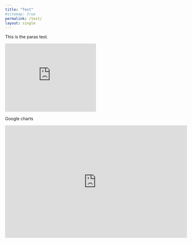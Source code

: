 ```yaml
---
title: "Test"
#sitemap: true
permalink: /test/
layout: single
---
```


This is the paras test.

<iframe width="300" height="225" src="https://datastudio.google.com/embed/reporting/1aG4CycwslR5v9xewjJSKq9-3k7GhNBJM/page/vYxq" frameborder="0" style="border:0" allowfullscreen></iframe>


Google charts

<iframe width="600" height="371" seamless frameborder="0" scrolling="no" src="https://docs.google.com/spreadsheets/d/e/2PACX-1vRfkphSxRG58SR1FNdW55jHiFpSkpIkEsdwjk3_2ON_9JP1mI_QSvnJaxn5SoOYWIQbruxMZF9RE_Bs/pubchart?oid=288844311&amp;format=image"></iframe>
